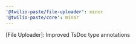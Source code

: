 ```yaml
---
'@twilio-paste/file-uploader': minor
'@twilio-paste/core': minor
---
```


[File Uploader]: Improved TsDoc type annotations

